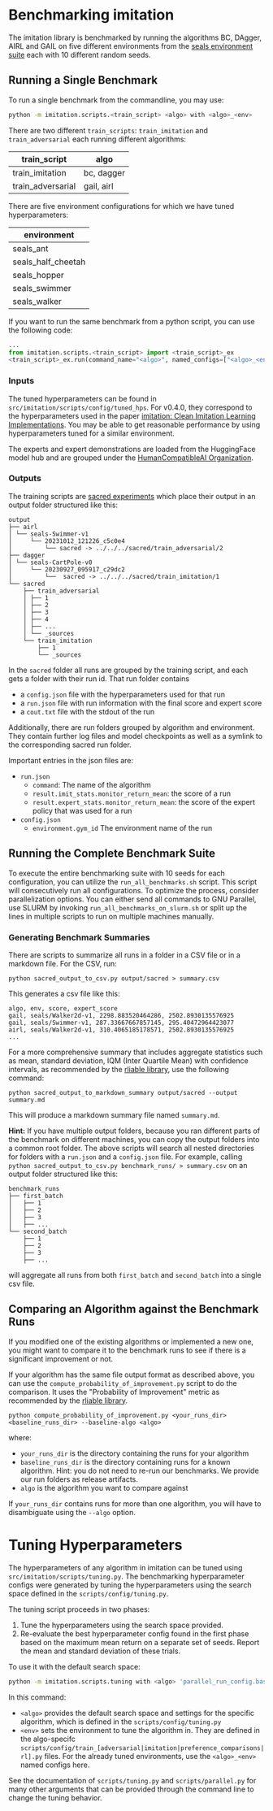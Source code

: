 # Benchmarking imitation

The imitation library is benchmarked by running the algorithms BC, DAgger, AIRL and GAIL
on five different environments from the
[seals environment suite](https://github.com/HumanCompatibleAI/seals)
each with 10 different random seeds.


## Running a Single Benchmark

To run a single benchmark from the commandline, you may use:

```bash
python -m imitation.scripts.<train_script> <algo> with <algo>_<env>
```

There are two different `train_scripts`: `train_imitation` and `train_adversarial` each running different algorithms:

| train_script      | algo       |
|-------------------|------------|
| train_imitation   | bc, dagger |
| train_adversarial | gail, airl |

There are five environment configurations for which we have tuned hyperparameters:

| environment        |
|--------------------|
| seals_ant          |
| seals_half_cheetah |
| seals_hopper       |
| seals_swimmer      |
| seals_walker       |


If you want to run the same benchmark from a python script, you can use the following code:

```python
...
from imitation.scripts.<train_script> import <train_script>_ex
<train_script>_ex.run(command_name="<algo>", named_configs=["<algo>_<env>"])
```

### Inputs

The tuned hyperparameters can be found in `src/imitation/scripts/config/tuned_hps`.
For v0.4.0, they correspond to the hyperparameters used in the paper
[imitation: Clean Imitation Learning Implementations](https://arxiv.org/abs/2211.11972).
You may be able to get reasonable performance by using hyperparameters tuned for a similar environment.

The experts and expert demonstrations are loaded from the HuggingFace model hub and
are grouped under the [HumanCompatibleAI Organization](https://huggingface.co/HumanCompatibleAI).

### Outputs

The training scripts are [sacred experiments](https://sacred.readthedocs.io) which place
their output in an output folder structured like this:

```
output
├── airl
│ └── seals-Swimmer-v1
│     └── 20231012_121226_c5c0e4
│         └── sacred -> ../../../sacred/train_adversarial/2
├── dagger
│ └── seals-CartPole-v0
│     └── 20230927_095917_c29dc2
│         └──  sacred -> ../../../sacred/train_imitation/1
└── sacred
    ├── train_adversarial
    │ ├── 1
    │ ├── 2
    │ ├── 3
    │ ├── 4
    │ ├── ...
    │ └── _sources
    └── train_imitation
        ├── 1
        └── _sources
```

In the `sacred` folder all runs are grouped by the training script, and each gets a
folder with their run id.
That run folder contains
- a `config.json` file with the hyperparameters used for that run
- a `run.json` file with run information with the final score and expert score
- a `cout.txt` file with the stdout of the run

Additionally, there are run folders grouped by algorithm and environment.
They contain further log files and model checkpoints as well as a symlink to the
corresponding sacred run folder.

Important entries in the json files are:
- `run.json`
  - `command`: The name of the algorithm
  - `result.imit_stats.monitor_return_mean`: the score of a run
  - `result.expert_stats.monitor_return_mean`: the score of the expert policy that was used for a run
- `config.json`
  - `environment.gym_id` The environment name of the run

## Running the Complete Benchmark Suite

To execute the entire benchmarking suite with 10 seeds for each configuration,
you can utilize the `run_all_benchmarks.sh` script.
This script will consecutively run all configurations.
To optimize the process, consider parallelization options.
You can either send all commands to GNU Parallel,
use SLURM by invoking `run_all_benchmarks_on_slurm.sh` or
split up the lines in multiple scripts to run on multiple machines manually.

### Generating Benchmark Summaries

There are scripts to summarize all runs in a folder in a CSV file or in a markdown file.
For the CSV, run:

```shell
python sacred_output_to_csv.py output/sacred > summary.csv
```

This generates a csv file like this:

```csv
algo, env, score, expert_score
gail, seals/Walker2d-v1, 2298.883520464286, 2502.8930135576925
gail, seals/Swimmer-v1, 287.33667667857145, 295.40472964423077
airl, seals/Walker2d-v1, 310.4065185178571, 2502.8930135576925
...
```

For a more comprehensive summary that includes aggregate statistics such as
mean, standard deviation, IQM (Inter Quartile Mean) with confidence intervals,
as recommended by the [rliable library](https://github.com/google-research/rliable),
use the following command:

```shell
python sacred_output_to_markdown_summary output/sacred --output summary.md
```

This will produce a markdown summary file named `summary.md`.



**Hint:**
If you have multiple output folders, because you ran different parts of the
benchmark on different machines, you can copy the output folders into a common root
folder.
The above scripts will search all nested directories for folders with
a `run.json` and a `config.json` file.
For example, calling `python sacred_output_to_csv.py benchmark_runs/ > summary.csv`
on an output folder structured like this:
```
benchmark_runs
├── first_batch
│   ├── 1
│   ├── 2
│   ├── 3
│   ├── ...
└── second_batch
    ├── 1
    ├── 2
    ├── 3
    ├── ...
```
will aggregate all runs from both `first_batch` and `second_batch` into a single
csv file.

## Comparing an Algorithm against the Benchmark Runs

If you modified one of the existing algorithms or implemented a new one, you might want
to compare it to the benchmark runs to see if there is a significant improvement or not.

If your algorithm has the same file output format as described above, you can use the
`compute_probability_of_improvement.py` script to do the comparison.
It uses the "Probability of Improvement" metric as recommended by the
[rliable library](https://github.com/google-research/rliable).

```shell
python compute_probability_of_improvement.py <your_runs_dir> <baseline_runs_dir> --baseline-algo <algo>
```

where:
- `your_runs_dir` is the directory containing the runs for your algorithm
- `baseline_runs_dir` is the directory containing runs for a known algorithm. Hint: you do not need to re-run our benchmarks. We provide our run folders as release artifacts.
- `algo` is the algorithm you want to compare against

If `your_runs_dir` contains runs for more than one algorithm, you will have to
disambiguate using the `--algo` option.

# Tuning Hyperparameters

The hyperparameters of any algorithm in imitation can be tuned using `src/imitation/scripts/tuning.py`.
The benchmarking hyperparameter configs were generated by tuning the hyperparameters using
the search space defined in the `scripts/config/tuning.py`.

The tuning script proceeds in two phases:
1. Tune the hyperparameters using the search space provided.
2. Re-evaluate the best hyperparameter config found in the first phase based on the maximum mean return on a separate set of seeds. Report the mean and standard deviation of these trials.

To use it with the default search space:
```bash
python -m imitation.scripts.tuning with <algo> 'parallel_run_config.base_named_configs=["<env>"]'
```

In this command:
- `<algo>` provides the default search space and settings for the specific algorithm, which is defined in the `scripts/config/tuning.py`
- `<env>` sets the environment to tune the algorithm in. They are defined in the algo-specifc `scripts/config/train_[adversarial|imitation|preference_comparisons|rl].py` files. For the already tuned environments, use the `<algo>_<env>` named configs here.

See the documentation of `scripts/tuning.py` and `scripts/parallel.py` for many other arguments that can be
provided through the command line to change the tuning behavior.
